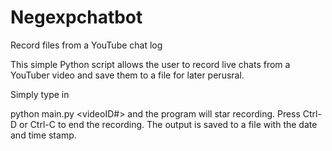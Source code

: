 # Negexpchatbot
Record files from a YouTube chat log

This simple Python script allows the user to record live chats from a YouTuber video and save them to a file for later perusral.

Simply type in

python main.py <videoID#> and the program will star recording. Press Ctrl-D or Ctrl-C to end the recording. The output is saved to a file with the date and time stamp.

